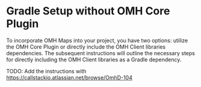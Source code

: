 # Gradle Setup without OMH Core Plugin

To incorporate OMH Maps into your project, you have two options: utilize the OMH Core Plugin or directly include the OMH Client libraries dependencies. The subsequent instructions will outline the necessary steps for directly including the OMH Client libraries as a Gradle dependency.

TODO: Add the instructions with https://callstackio.atlassian.net/browse/OmhD-104